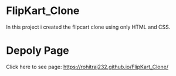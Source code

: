 # FlipKart_Clone
In this project i created the flipcart clone using only HTML and CSS.

# Depoly Page
Click here to see page: https://rohitraj232.github.io/FlipKart_Clone/
